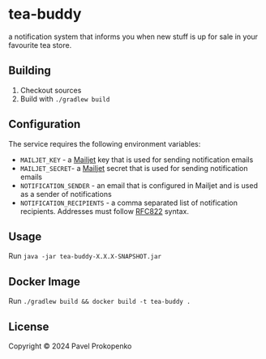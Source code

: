 # tea-buddy

a notification system that informs you when new stuff is up for sale in your favourite tea store.

## Building

1. Checkout sources
2. Build with `./gradlew build`

## Configuration

The service requires the following environment variables:

- `MAILJET_KEY` - a [Mailjet](https://www.mailjet.com) key that is used for sending notification emails
- `MAILJET_SECRET`- a [Mailjet](https://www.mailjet.com) secret that is used for sending notification emails
- `NOTIFICATION_SENDER` - an email that is configured in Mailjet and is used as a sender of notifications
- `NOTIFICATION_RECIPIENTS` - a comma separated list of notification recipients. Addresses must follow [RFC822](https://www.w3.org/Protocols/rfc822/) syntax.

## Usage

Run `java -jar tea-buddy-X.X.X-SNAPSHOT.jar`

## Docker Image

Run `./gradlew build && docker build -t tea-buddy .`

## License

Copyright © 2024 Pavel Prokopenko

